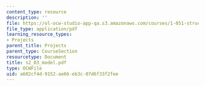 ```yaml
---
content_type: resource
description: ''
file: https://ol-ocw-studio-app-qa.s3.amazonaws.com/courses/1-051-structural-engineering-design-fall-2003/a602cf4d9152ae66eb3c07d6f33f2fee_s2_03_model.pdf
file_type: application/pdf
learning_resource_types:
- Projects
parent_title: Projects
parent_type: CourseSection
resourcetype: Document
title: s2_03_model.pdf
type: OCWFile
uid: a602cf4d-9152-ae66-eb3c-07d6f33f2fee
---
```

